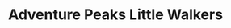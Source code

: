 ---
title: "Adventure Peaks Little Walkers"
url: /ambleside/adventure-peaks-little-walkers/
shop: outdoor
---